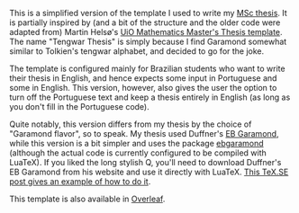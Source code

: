 This is a simplified version of the template I used to write my [MSc thesis](https://arxiv.org/abs/2305.17453). It is partially inspired by (and a bit of the structure and the older code were adapted from) Martin Helsø's [UiO Mathematics Master's Thesis template](https://www.overleaf.com/latex/templates/uio-mathematics-masters-thesis/dhbqpjyhjmgd). The name "Tengwar Thesis" is simply because I find Garamond somewhat similar to Tolkien's tengwar alphabet, and decided to go for the joke.

The template is configured mainly for Brazilian students who want to write their thesis in English, and hence expects some input in Portuguese and some in English. This version, however, also gives the user the option to turn off the Portuguese text and keep a thesis entirely in English (as long as you don't fill in the Portuguese code).

Quite notably, this version differs from my thesis by the choice of "Garamond flavor", so to speak. My thesis used Duffner's [EB Garamond](http://www.georgduffner.at/ebgaramond/), while this version is a bit simpler and uses the package [ebgaramond](https://ctan.org/pkg/ebgaramond) (although the actual code is currently configured to be compiled with LuaTeX). If you liked the long stylish Q, you'll need to download Duffner's EB Garamond from his website and use it directly with LuaTeX. [This TeX.SE post gives an example of how to do it](https://tex.stackexchange.com/q/114223/144146).

This template is also available in [Overleaf](https://www.overleaf.com/latex/templates/tengwar-thesis-template/xpkdstnvfsgg).
